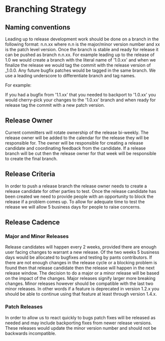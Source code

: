 # Branching Strategy

## Naming conventions
Leading up to release development work should be done on a branch in the following format:
n.n.xx where n.n is the major/minor version number and xx is the patch level version.  Once the
branch is stable and ready for release it can be pushed as branch n.n.xx.  For example leading up
to the release of 1.0 we would create a branch with the literal name of '1.0.xx'  and when we
finalize the release we would tag the commit with the release version of _1.0.0.  Any future
bugfix patches would be tagged in the same branch.  We use a leading underscore to differentiate
branch and tag names.

For example:

If you had a bugfix from '1.1.xx' that you needed to backport to '1.0.xx' you would cherry-pick
your changes to the '1.0.xx' branch and when ready for release tag the commit with a new patch
version.

## Release Owner
Current committers will rotate ownership of the release bi-weekly.  The release owner will be added
to the calendar for the release they will be responsible for.  The owner will be responsible for
creating a release candidate and coordinating feedback from the candidate.  If a release branch will
be cut then the release owner for that week will be responsible to create the final branch.

## Release Criteria
In order to push a release branch the release owner needs to create a release candidate for other
parties to test.   Once the release candidate has been created we need to provide people with an
opportunity to block the release if a problem comes up.  To allow for adequate time to test the
release we will allow 5 business days for people to raise concerns.

## Release Cadence
### Major and Minor Releases
Release candidates will happen every 2 weeks, provided there are enough user facing changes to
warrant a new release.  Of the two weeks 5 business days would be allocated to bugfixes and
testing by pants contributors.  If there are not enough changes in the release cycle or a blocking
problem is found then that release candidate then the release will happen in the next release
window.  The decision to do a major or a minor release will be based on the impact of the changes.
Major releases signify larger more breaking changes.  Minor releases however should be compatible
with the last two minor releases.  In other words if a feature is deprecated in version 1.2.x you
should be able to continue using that feature at least through version 1.4.x.

### Patch Releases
In order to allow us to react quickly to bugs patch fixes will be released as needed and may
include backporting fixes from newer release versions.  These releases would update the minor
version number and should not be backwards incompatible.


